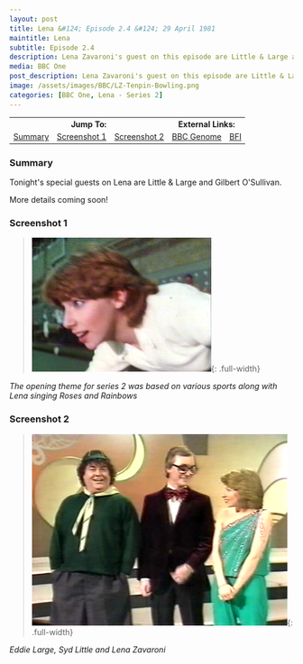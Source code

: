 ```yaml
---
layout: post
title: Lena &#124; Episode 2.4 &#124; 29 April 1981
maintitle: Lena
subtitle: Episode 2.4
description: Lena Zavaroni's guest on this episode are Little & Large and Gilbert O'Sullivan.
media: BBC One
post_description: Lena Zavaroni's guest on this episode are Little & Large and Gilbert O'Sullivan.
image: /assets/images/BBC/LZ-Tenpin-Bowling.png 
categories: [BBC One, Lena - Series 2]
---
```


<table>
<tr align="center">
<th colspan="3">Jump To:</th>
<th colspan="2">External Links:</th>
</tr>
<tr align="center">
<td><a href="#summary">Summary</a></td>
<td><a href="#screenshot-1">Screenshot 1</a></td>
<td><a href="#screenshot-2">Screenshot 2</a></td>
<td><a href="https://genome.ch.bbc.co.uk/bb9ee85620bd413e80ef98cccf01f0aa">BBC Genome</a></td>
<td><a href="https://www.bfi.org.uk/films-tv-people/4ce2b84389cc2">BFI</a></td>
</tr>
</table>

### Summary
Tonight's special guests on Lena are Little & Large and Gilbert O'Sullivan.

More details coming soon!

### Screenshot 1
> ![](/assets/images/BBC/LZ-Tenpin-Bowling.png){: .full-width}

<cite>The opening theme for series 2 was based on various sports along with Lena singing Roses and Rainbows</cite>

### Screenshot 2
> ![](/assets/images/BBC/Lena-1981-04-29.png){: .full-width}

<cite>Eddie Large, Syd Little and Lena Zavaroni</cite>

